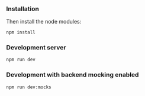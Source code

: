 ### Installation

Then install the node modules:

```bash
npm install
```

### Development server

```bash
npm run dev
```

### Development with backend mocking enabled

```bash
npm run dev:mocks
```
